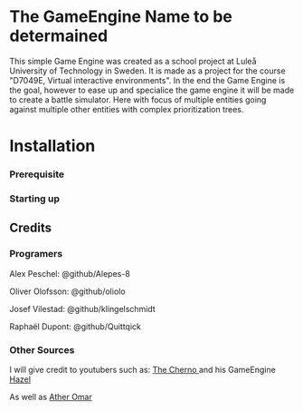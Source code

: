 # The GameEngine __Name to be determained__
 
This simple Game Engine was created as a school project at Luleå University of Technology in Sweden. It is made as a project for the course "D7049E, Virtual interactive environments".
In the end the Game Engine is the goal, however to ease up and specialice the game engine it will be made to create a battle simulator. Here with focus of multiple entities going against multiple other entities with complex prioritization trees. <br>

# Installation

 
### Prerequisite


 
### Starting up
 
 
## Credits
 
### Programers
 
Alex Peschel: @github/Alepes-8
 
Oliver Olofsson: @github/oliolo
 
Josef Vilestad: @github/klingelschmidt
 
Raphaël Dupont: @github/Quittqick
 
### Other Sources
 
I will give credit to youtubers such as:
[ The Cherno ](https://www.youtube.com/channel/UCQ-W1KE9EYfdxhL6S4twUNw) and his GameEngine [Hazel](https://github.com/TheCherno/Hazel)

As well as [Ather Omar](https://www.youtube.com/channel/UCCKlrE0p4IZxqBpq98KFBmw) 
